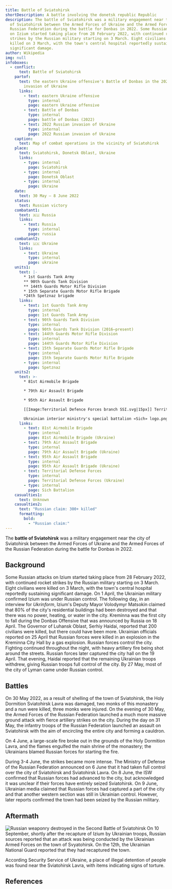 ```yaml
---
title: Battle of Sviatohirsk
shortDescription: A battle involving the donetsk republic Republic
description: The battle of Sviatohirsk was a military engagement near the city
  of Sviatohirsk between the Armed Forces of Ukraine and the Armed Forces of the
  Russian Federation during the battle for Donbas in 2022. Some Russian attacks
  on Izium started taking place from 28 February 2022, with continued rocket
  strikes by the Russian military starting on 3 March. Eight civilians were
  killed on 3 March, with the town's central hospital reportedly sustaining
  significant damage.
author: Wikipedia
img: null
infoboxes:
  - conflict:
      text: Battle of Sviatohirsk
    partof:
      text: the eastern Ukraine offensive's Battle of Donbas in the 2022 Russian
        invasion of Ukraine
      links:
        - text: eastern Ukraine offensive
          type: internal
          page: eastern Ukraine offensive
        - text: Battle of Donbas
          type: internal
          page: battle of Donbas (2022)
        - text: 2022 Russian invasion of Ukraine
          type: internal
          page: 2022 Russian invasion of Ukraine
    caption:
      text: Map of combat operations in the vicinity of Sviatohirsk
    place:
      text: Sviatohirsk, Donetsk Oblast, Ukraine
      links:
        - type: internal
          page: Sviatohirsk
        - type: internal
          page: Donetsk Oblast
        - type: internal
          page: Ukraine
    date:
      text: 30 May – 8 June 2022
    status:
      text: Russian victory
    combatant1:
      text: 🇷🇺 Russia
      links:
        - text: Russia
          type: internal
          page: russia
    combatant2:
      text: 🇺🇦 Ukraine
      links:
        - text: Ukraine
          type: internal
          page: ukraine
    units1:
      text: |-
        * 1st Guards Tank Army
        ** 90th Guards Tank Division 
        ** 144th Guards Motor Rifle Division 
        * 15th Separate Guards Motor Rifle Brigade 
        *24th Spetznaz brigade
      links:
        - text: 1st Guards Tank Army
          type: internal
          page: 1st Guards Tank Army
        - text: 90th Guards Tank Division
          type: internal
          page: 90th Guards Tank Division (2016–present)
        - text: 144th Guards Motor Rifle Division
          type: internal
          page: 144th Guards Motor Rifle Division
        - text: 15th Separate Guards Motor Rifle Brigade
          type: internal
          page: 15th Separate Guards Motor Rifle Brigade
        - type: internal
          page: Spetznaz
    units2:
      text: >-
        * 81st Airmobile Brigade 

        * 79th Air Assault Brigade 

        * 95th Air Assault Brigade 

        [[Image:Territorial Defence Forces branch SSI.svg|15px]] Territorial Defense Forces

        Ukrainian interior ministry's special battalion «Sich» logo.png Sich Battalion
      links:
        - text: 81st Airmobile Brigade
          type: internal
          page: 81st Airmobile Brigade (Ukraine)
        - text: 79th Air Assault Brigade
          type: internal
          page: 79th Air Assault Brigade (Ukraine)
        - text: 95th Air Assault Brigade
          type: internal
          page: 95th Air Assault Brigade (Ukraine)
        - text: Territorial Defense Forces
          type: internal
          page: Territorial Defense Forces (Ukraine)
        - type: internal
          page: Sich Battalion
    casualties1:
      text: Unknown
    casualties2:
      text: "Russian claim: 300+ killed"
      formatting:
        bold:
          - "Russian claim:"
---
```


The **battle of Sviatohirsk** was a military engagement near the city of Sviatohirsk between the Armed Forces of Ukraine and the Armed Forces of the Russian Federation during the battle for Donbas in 2022.

## Background
Some Russian attacks on Izium started taking place from 28 February 2022, with continued rocket strikes by the Russian military starting on 3 March. Eight civilians were killed on 3 March, with the town's central hospital reportedly sustaining significant damage. On 1 April, the Ukrainian military confirmed Izium was under Russian control. The following day, in an interview for *Ukrinform*, Izium's Deputy Mayor Volodymyr Matsokin claimed that 80% of the city's residential buildings had been destroyed and that there was no power, heating, or water in the city. Kreminna was the first city to fall during the Donbas Offensive that was announced by Russia on 18 April. The Governor of Luhansk Oblast, Serhiy Haidai, reported that 200 civilians were killed, but there could have been more. Ukrainian officials reported on 25 April that Russian forces were killed in an explosion in the Kreminna City Hall by a gas explosion. Russian forces control the city. Fighting continued throughout the night, with heavy artillery fire being shot around the streets. Russian forces later captured the city hall on the 19 April. That evening, Haidai reported that the remaining Ukrainian troops withdrew, giving Russian troops full control of the city. By 27 May, most of the city of Lyman came under Russian control.

## Battles
On 30 May 2022, as a result of shelling of the town of Sviatohirsk, the Holy Dormition Sviatohirsk Lavra was damaged, two monks of this monastery and a nun were killed, three monks were injured. On the evening of 30 May, the Armed Forces of the Russian Federation launched a much more massive ground attack with fierce artillery strikes on the city. During the day on 31 May, the infantry troops of the Russian Federation launched an assault on Sviatohirsk with the aim of encircling the entire city and forming a cauldron.

On 4 June, a large-scale fire broke out in the grounds of the Holy Dormition Lavra, and the flames engulfed the main shrine of the monastery; the Ukrainians blamed Russian forces for starting the fire.

During 3-4 June, the strikes became more intense. The Ministry of Defense of the Russian Federation announced on 6 June that it had taken full control over the city of Sviatohirsk and Sviatohirsk Lavra. On 8 June, the ISW confirmed that Russian forces had advanced to the city, but acknowledged it was unclear if their forces have entirely seized Sviatohirsk. On 9 June, Ukrainian media claimed that Russian forces had captured a part of the city and that another western section was still in Ukrainian control. However, later reports confirmed the town had been seized by the Russian military.

## Aftermath
![Russian weaponry destroyed in the Second Battle of Sviatohirsk](https://wikipedia.org/wiki/Special:Redirect/file/Russian_weaponry_destroyed_in_the_Second_Battle_of_Sviatohirsk.jpg?)
On 10 September, shortly after the recapture of Izium by Ukrainian troops, Russian sources reported that an attack was being conducted by the Ukrainian Armed Forces on the town of Svyatohirsk. On the 12th, the Ukrainian National Guard reported that they had recaptured the town.

According Security Service of Ukraine, a place of illegal detention of people was found near the Sviatohirsk Lavra, with items indicating signs of torture.

## References
